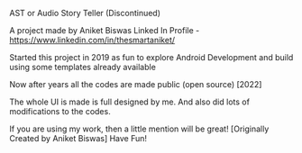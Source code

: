 AST or Audio Story Teller (Discontinued)

A project made by Aniket Biswas
Linked In Profile - https://www.linkedin.com/in/thesmartaniket/

Started this project in 2019 as fun to explore Android Development and build using some templates already available

Now after years all the codes are made public (open source) [2022]

The whole UI is made is full designed by me. And also did lots of modifications to the codes.

If you are using my work, then a little mention will be great! [Originally Created by Aniket Biswas]
Have Fun!
